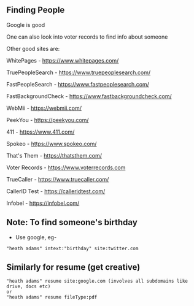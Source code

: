 ## Finding People
Google is good

One can also look into voter records to find info about someone

Other good sites are:

WhitePages - https://www.whitepages.com/

TruePeopleSearch - https://www.truepeoplesearch.com/

FastPeopleSearch - https://www.fastpeoplesearch.com/

FastBackgroundCheck - https://www.fastbackgroundcheck.com/

WebMii - https://webmii.com/

PeekYou - https://peekyou.com/

411 - https://www.411.com/

Spokeo - https://www.spokeo.com/

That's Them - https://thatsthem.com/

Voter Records - https://www.voterrecords.com

TrueCaller - https://www.truecaller.com/

CallerID Test - https://calleridtest.com/

Infobel - https://infobel.com/

## Note: To find someone's birthday
- Use google, eg-
```
"heath adams" intext:"birthday" site:twitter.com
```

## Similarly for resume (get creative)
```
"heath adams" resume site:google.com (involves all subdomains like drive, docs etc)
or
"heath adams" resume fileType:pdf
```
